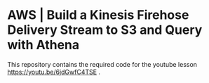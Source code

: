 # AWS | Build a Kinesis Firehose Delivery Stream to S3 and Query with Athena

This repository contains the required code for the youtube lesson https://youtu.be/6jdGwfC4TSE . 

